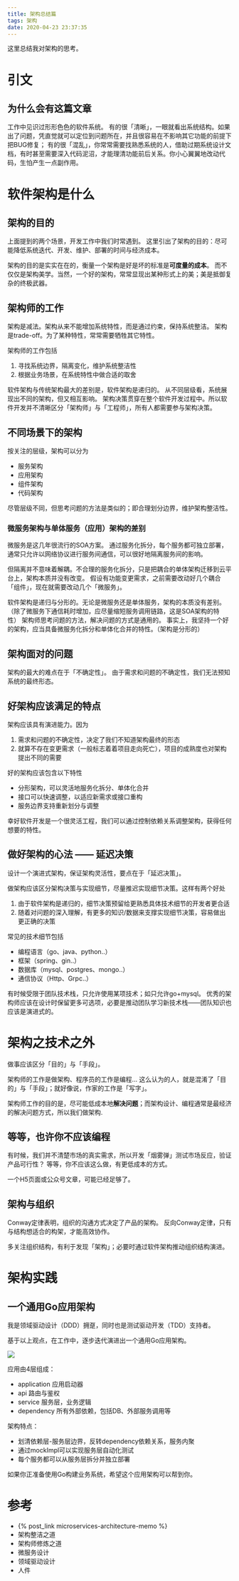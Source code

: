 ```yaml
---
title: 架构总结篇
tags: 架构
date: 2020-04-23 23:37:35
---
```



这里总结我对架构的思考。

<!-- more -->

# 引文

## 为什么会有这篇文章

工作中见识过形形色色的软件系统。
有的很「清晰」，一眼就看出系统结构。如果出了问题，凭直觉就可以定位到问题所在，并且很容易在不影响其它功能的前提下把BUG修复；
有的很「混乱」，你常常需要找熟悉系统的人，借助过期系统设计文档，有时甚至需要深入代码泥沼，才能理清功能前后关系。你小心翼翼地改动代码，生怕产生一点副作用。

# 软件架构是什么

## 架构的目的

上面提到的两个场景，开发工作中我们时常遇到。
这里引出了架构的目的：尽可能降低系统迭代、开发、维护、部署的时间与经济成本。

架构的目的是实实在在的，衡量一个架构是好是坏的标准是**可度量的成本**。
而不仅仅是架构美学。当然，一个好的架构，常常显现出某种形式上的美；美是抵御复杂的终极武器。

## 架构师的工作

架构是减法。架构从来不能增加系统特性，而是通过约束，保持系统整洁。
架构是trade-off。为了某种特性，常常需要牺牲其它特性。

架构师的工作包括
1) 寻找系统边界，隔离变化，维护系统整洁性
2) 根据业务场景，在系统特性中做合适的取舍

软件架构与传统架构最大的差别是，软件架构是递归的。
从不同层级看，系统展现出不同的架构，但又相互影响。
架构决策贯穿在整个软件开发过程中。所以软件开发并不清晰区分「架构师」与「工程师」，所有人都需要参与架构决策。


## 不同场景下的架构

按关注的层级，架构可以分为
- 服务架构
- 应用架构
- 组件架构
- 代码架构

尽管层级不同，但思考问题的方法是类似的；即合理划分边界，维护架构整洁性。

### 微服务架构与单体服务（应用）架构的差别

微服务是这几年很流行的SOA方案。
通过服务化拆分，每个服务都可独立部署，通常只允许以网络协议进行服务间通信，可以很好地隔离服务间的影响。

但隔离并不意味着解耦。不合理的服务化拆分，只是把耦合的单体架构迁移到云平台上，架构本质并没有改变。
假设有功能变更需求，之前需要改动好几个耦合「组件」，现在就需要改动几个「微服务」。

软件架构是递归与分形的。无论是微服务还是单体服务，架构的本质没有差别。（除了微服务下通信耗时增加，应尽量缩短服务调用链路，这是SOA架构的特性）
架构师思考问题的方法，解决问题的方式是通用的。
事实上，我坚持一个好的架构，应当具备微服务化拆分和单体化合并的特性。（架构是分形的）


## 架构面对的问题

架构的最大的难点在于「不确定性」。
由于需求和问题的不确定性，我们无法预知系统的最终形态。


## 好架构应该满足的特点

架构应该具有演进能力。因为
1) 需求和问题的不确定性，决定了我们不知道架构最终的形态
2) 就算不存在变更需求（一般标志着着项目走向死亡），项目的成熟度也对架构提出不同的需要

好的架构应该包含以下特性
- 分形架构，可以灵活地服务化拆分、单体化合并
- 接口可以快速调整，以适应新需求或接口重构
- 服务边界支持重新划分与调整

幸好软件开发是一个很灵活工程，我们可以通过控制依赖关系调整架构，获得任何想要的特性。


## 做好架构的心法 —— 延迟决策

设计一个演进式架构，保证架构灵活性，要点在于「延迟决策」。

做架构应该区分架构决策与实现细节，尽量推迟实现细节决策。这样有两个好处
1) 由于软件架构是递归的，细节决策预留给更熟悉具体技术细节的开发者更合适
2) 随着对问题的深入理解，有更多的知识/数据来支撑实现细节决策，容易做出更正确的决策

常见的技术细节包括
- 编程语言（go、java、python..）
- 框架（spring、gin..）
- 数据库（mysql、postgres、mongo..）
- 通信协议（Http、Grpc..）

有时候受限于团队技术栈，只允许使用某项技术；如只允许go+mysql。
优秀的架构师应该在设计时保留更多可选项，必要是推动团队学习新技术栈——团队知识也应该是演进式的。


# 架构之技术之外

做事应该区分「目的」与「手段」。

架构师的工作是做架构、程序员的工作是编程...
这么认为的人，就是混淆了「目的」与「手段」；就好像说，作家的工作是「写字」。

架构师工作的目的是，尽可能低成本地**解决问题**；而架构设计、编程通常是最经济的解决问题方式，所以我们做架构.

## 等等，也许你不应该编程

有时候，我们并不清楚市场的真实需求，所以开发「烟雾弹」测试市场反应，验证产品可行性？
等等，你不应该这么做，有更低成本的方式。

一个H5页面或公众号文章，可能已经足够了。

## 架构与组织
Conway定律表明，组织的沟通方式决定了产品的架构。
反向Conway定律，只有与结构想适合的构架，才能高效协作。

多关注组织结构，有利于发现「架构」；必要时通过软件架构推动组织结构演进。


# 架构实践

## 一个通用Go应用架构

我是领域驱动设计（DDD）拥趸，同时也是测试驱动开发（TDD）支持者。

基于以上观点，在工作中，逐步迭代演进出一个通用Go应用架构。

<img src="./go-arch.svg">

应用由4层组成：
- application  应用启动器
- api  路由与鉴权
- service  服务层，业务逻辑
- dependency  所有外部依赖，包括DB、外部服务调用等

架构特点：
- 划清依赖层-服务层边界，反转dependency依赖关系，服务内聚
- 通过mockImpl可以实现服务层自动化测试
- 每个服务都可以从服务层拆分并独立部署

如果你正准备使用Go构建业务系统，希望这个应用架构可以帮到你。

<!-- # 其它 
## 简单 vs 简陋

如果你不能准确区分这组词语，你可能缺乏架构师必需的品味，不太可能是个合格的架构师。

品味比技术更重要。技术可以通过短期学习掌握，而品味是长期熏陶的结果。
做编程，需要一点点美学鉴赏力。 -->

# 参考

- {% post_link  microservices-architecture-memo %}
- 架构整洁之道
- 架构师修炼之道
- 微服务设计
- 领域驱动设计
- 人件